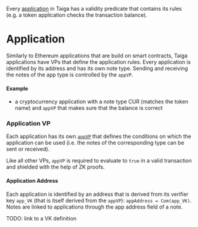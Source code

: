 
Every [application](./app.md) in Taiga has a validity predicate that contains its rules (e.g. a token application checks the transaction balance).



# Application

Similarly to Ethereum applications that are build on smart contracts, Taiga applications have VPs that define the application rules. Every application is identified by its address and has its own note type. Sending and receiving the notes of the app type is controlled by the `appVP`.

#### Example
- a cryptocurrency application with a note type CUR (matches the token name) and `appVP` that makes sure that the balance is correct

### Application VP
Each application has its own [`appVP`](./validity-predicates.md) that defines the conditions on which the application can be used (i.e. the notes of the corresponding type can be sent or received). 

Like all other VPs, `appVP` is required to evaluate to `true` in a valid transaction and shielded with the help of ZK proofs.

#### Application Address
Each application is identified by an address that is derived from its verifier key `app_VK` (that is itself derived from the `appVP`):
`appAddress = Com(app_VK)`. Notes are linked to applications through the app address field of a note. 

TODO: link to a VK definition
